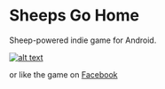 # Sheeps Go Home
Sheep-powered indie game for Android.   

[![alt text][GooglePlayBadge]](https://play.google.com/store/apps/details?id=com.tumblr.svetylk0.sheepsgohome.android)

[GooglePlayBadge]: https://play.google.com/intl/en_us/badges/images/badge_new.png "Get it on Google Play!"

or like the game on [Facebook](https://www.facebook.com/sheepsgohome)